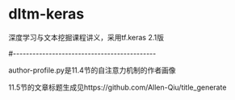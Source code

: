 # dltm-keras
深度学习与文本挖掘课程讲义，采用tf.keras 2.1版

#--------------------------------------------

author-profile.py是11.4节的自注意力机制的作者画像

11.5节的文章标题生成见https://github.com/Allen-Qiu/title_generate
